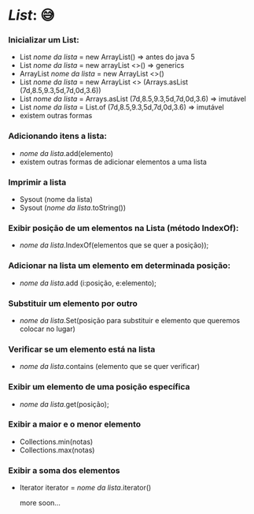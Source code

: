 # **_List_**:  😅

### Inicializar um List: 

- List _nome da lista_ = new ArrayList() => antes do java 5
- List <tipo de dados> _nome da lista_ = new arrayList <>() => generics
- ArrayList <tipo de dados> _nome da lista_ = new ArrayList <>()
- List <tipo de dados> _nome da lista_ = new ArrayList <> (Arrays.asList (7d,8.5,9.3,5d,7d,0d,3.6))
- List <tipo de dados> _nome da lista_ = Arrays.asList (7d,8.5,9.3,5d,7d,0d,3.6) => imutável
- List <Double> _nome da lista_ = List.of (7d,8.5,9.3,5d,7d,0d,3.6) => imutável
- existem outras formas

### Adicionando itens a lista:

- _nome da lista_.add(elemento)
- existem outras formas de adicionar elementos a uma lista

### Imprimir a lista

- Sysout (nome da lista)
- Sysout (_nome da lista_.toString())

### Exibir posição de um elementos na Lista (método IndexOf):

- _nome da lista_.IndexOf(elementos que se quer a posição));

### Adicionar na lista um elemento em determinada posição:

- _nome da lista_.add (i:posição, e:elemento);

### Substituir um elemento por outro

- _nome da lista_.Set(posição para substituir e elemento que queremos colocar no lugar)

### Verificar se um elemento está na lista

- _nome da lista_.contains (elemento que se quer verificar)

### Exibir um elemento de uma posição específica

- _nome da lista_.get(posição);

### Exibir a maior e o menor elemento

- Collections.min(notas)
- Collections.max(notas)

### Exibir a soma dos elementos

- Iterator <tipo de dado> iterator = _nome da lista_.iterator()
  
  more soon...
